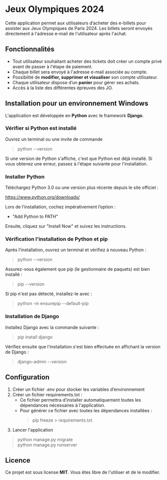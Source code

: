 # Jeux Olympiques 2024

Cette application permet aux utilisateurs d’acheter des e-billets pour assister aux Jeux Olympiques de Paris 2024. Les billets seront envoyés directement à l'adresse e-mail de l'utilisateur après l'achat.

## Fonctionnalités

- Tout utilisateur souhaitant acheter des tickets doit créer un compte privé avant de passer à l'étape de paiement.
- Chaque billet sera envoyé à l'adresse e-mail associée au compte.
- Possibilité de **modifier, supprimer et visualiser** son compte utilisateur.
- Chaque utilisateur dispose d’un **panier** pour gérer ses achats.
- Accès à la liste des différentes épreuves des JO.

## Installation pour un environnement Windows

L'application est développée en **Python** avec le framework **Django**.

### Vérifier si Python est installé

Ouvrez un terminal ou une invite de commande

> python --version

Si une version de Python s'affiche, c'est que Python est déjà installé.
Si vous obtenez une erreur, passez à l'étape suivante pour l'installation. 

### Installer Python

Téléchargez Python 3.0 ou une version plus récente depuis le site officiel :

https://www.python.org/downloads/

Lors de l’installation, cochez impérativement l’option :
- "Add Python to PATH"

Ensuite, cliquez sur "Install Now" et suivez les instructions.

### Vérification l'installation de Python et pip

Après l’installation, ouvrez un terminal et vérifiez à nouveau Python :

> python --version

Assurez-vous également que pip (le gestionnaire de paquets) est bien installé :

> pip --version

Si pip n'est pas détecté, installez-le avec :

> python -m ensurepip --default-pip

### Installation de Django

Installez Django avec la commande suivante :

> pip install django

Vérifiez ensuite que l'installation s'est bien effectuée en affichant la version de Django :

> django-admin --version

## Configuration

1. Créer un fichier .env pour stocker les variables d’environnement
2. Créer un fichier requirements.txt :
   - Ce fichier permettra d’installer automatiquement toutes les dépendances nécessaires à l'application.
   - Pour générer ce fichier avec toutes les dépendances installées :
     > pip freeze > requirements.txt
3. Lancer l'application

> python manage.py migrate <br>
> python manage.py runserver

## Licence

Ce projet est sous license **MIT**. Vous êtes libre de l'utiliser et de le modifier.
